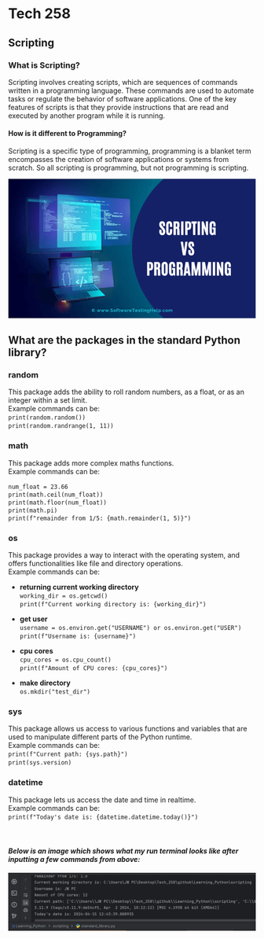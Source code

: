 # Tech 258

## Scripting

### What is Scripting?

Scripting involves creating scripts, which are sequences of commands written in a programming language. These commands are used to automate tasks or regulate the behavior of software applications.
One of the key features of scripts is that they provide instructions that are read and executed by another program while it is running.

#### How is it different to Programming?

Scripting is a specific type of programming, programming is a blanket term encompasses the creation of software applications or systems from scratch. 
So all scripting is programming, but not programming is scripting.

![Scripting-vs-Programming-1.png](Scripting-vs-Programming-1.png)

## What are the packages in the standard Python library?

### random
This package adds the ability to roll random numbers, as a float, or as an integer within a set limit.
<br>Example commands can be:
<br>`print(random.random())`
<br>`print(random.randrange(1, 11))`

### math
This package adds more complex maths functions.
<br>Example commands can be:
```
num_float = 23.66
print(math.ceil(num_float))
print(math.floor(num_float))
print(math.pi)
print(f"remainder from 1/5: {math.remainder(1, 5)}")
```
### os
This package provides a way to interact with the operating system, and offers functionalities like file and directory operations.
<br>Example commands can be:
* **returning current working directory**
<br> `working_dir = os.getcwd()`
<br> `print(f"Current working directory is: {working_dir}")`


* **get user**
<br>`username = os.environ.get("USERNAME") or os.environ.get("USER")`
<br>`print(f"Username is: {username}")`


* **cpu cores**
<br>`cpu_cores = os.cpu_count()`
<br>`print(f"Amount of CPU cores: {cpu_cores}")`


* **make directory**
<br>`os.mkdir("test_dir")`



### sys
This package allows us access to various functions and variables that are used to manipulate different parts of the Python runtime.
<br>Example commands can be:
<br>`print(f"Current path: {sys.path}")`
<br>`print(sys.version)`


### datetime
This package lets us access the date and time in realtime.
<br>Example commands can be:
<br>`print(f"Today's date is: {datetime.datetime.today()}")`
<br>
<br>
<br>
#### *Below is an image which shows what my run terminal looks like after inputting a few commands from above:* 
![screenshot_of_terminal_scripting.png](screenshot_of_terminal_scripting.png)

